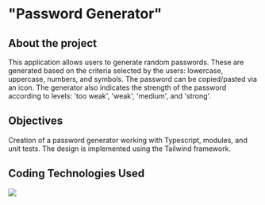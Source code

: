 # "Password Generator"

## About the project

This application allows users to generate random passwords. These are generated based on the criteria selected by the users: lowercase, uppercase, numbers, and symbols. The password can be copied/pasted via an icon. The generator also indicates the strength of the password according to levels: 'too weak', 'weak', 'medium', and 'strong'.

## Objectives

Creation of a password generator working with Typescript, modules, and unit tests. The design is implemented using the Tailwind framework.

## Coding Technologies Used

 <img src="https://skillicons.dev/icons?i=git,html,css,tailwind,ts"/>
